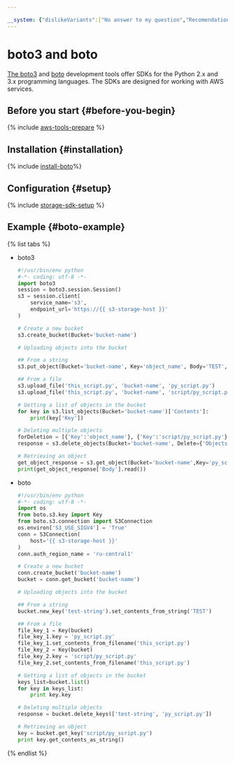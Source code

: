 ```yaml
---

__system: {"dislikeVariants":["No answer to my question","Recomendations didn't help","The content doesn't match title","Other"]}
---
```

# boto3 and boto

[The boto3](https://github.com/boto/boto3) and [boto](https://github.com/boto/boto) development tools offer SDKs for the Python 2.x and 3.x programming languages. The SDKs are designed for working with AWS services.

## Before you start {#before-you-begin}

{% include [aws-tools-prepare](../../_includes/aws-tools/aws-tools-prepare.md) %}

## Installation {#installation}

{% include [install-boto](../../_includes/aws-tools/install-boto.md)%}

## Configuration {#setup}

{% include [storage-sdk-setup](../_includes_service/storage-sdk-setup.md) %}

## Example {#boto-example}

{% list tabs %}

- boto3

  ```python
  #!/usr/bin/env python
  #-*- coding: utf-8 -*-
  import boto3
  session = boto3.session.Session()
  s3 = session.client(
      service_name='s3',
      endpoint_url='https://{{ s3-storage-host }}'
  )
  
  # Create a new bucket
  s3.create_bucket(Bucket='bucket-name')
  
  # Uploading objects into the bucket
  
  ## From a string
  s3.put_object(Bucket='bucket-name', Key='object_name', Body='TEST', StorageClass='COLD')
  
  ## From a file
  s3.upload_file('this_script.py', 'bucket-name', 'py_script.py')
  s3.upload_file('this_script.py', 'bucket-name', 'script/py_script.py')
  
  # Getting a list of objects in the bucket
  for key in s3.list_objects(Bucket='bucket-name')['Contents']:
      print(key['Key'])
  
  # Deleting multiple objects
  forDeletion = [{'Key':'object_name'}, {'Key':'script/py_script.py'}]
  response = s3.delete_objects(Bucket='bucket-name', Delete={'Objects': forDeletion})
  
  # Retrieving an object
  get_object_response = s3.get_object(Bucket='bucket-name',Key='py_script.py')
  print(get_object_response['Body'].read())
  ```

- boto

  ```python
  #!/usr/bin/env python
  #-*- coding: utf-8 -*-
  import os
  from boto.s3.key import Key
  from boto.s3.connection import S3Connection
  os.environ['S3_USE_SIGV4'] = 'True'
  conn = S3Connection(
      host='{{ s3-storage-host }}'
  )
  conn.auth_region_name = 'ru-central1'
  
  # Create a new bucket
  conn.create_bucket('bucket-name')
  bucket = conn.get_bucket('bucket-name')
  
  # Uploading objects into the bucket
  
  ## From a string
  bucket.new_key('test-string').set_contents_from_string('TEST')
  
  ## From a file
  file_key_1 = Key(bucket)
  file_key_1.key = 'py_script.py'
  file_key_1.set_contents_from_filename('this_script.py')
  file_key_2 = Key(bucket)
  file_key_2.key = 'script/py_script.py'
  file_key_2.set_contents_from_filename('this_script.py')
  
  # Getting a list of objects in the bucket
  keys_list=bucket.list()
  for key in keys_list:
      print key.key
  
  # Deleting multiple objects
  response = bucket.delete_keys(['test-string', 'py_script.py'])
  
  # Retrieving an object
  key = bucket.get_key('script/py_script.py')
  print key.get_contents_as_string()
  ```

{% endlist %}


